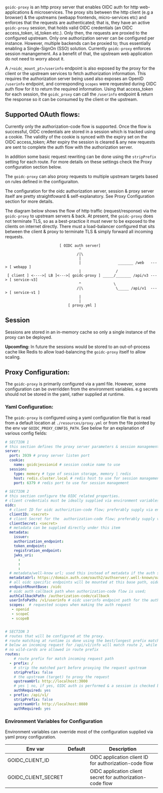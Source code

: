 

`goidc-proxy` is an http proxy server that enables OIDC auth for http web-applications & microservices. The proxy sits between the http client (e.g a browser) & the upstreams (webapp frontends, micro-services etc) and enforces that the requests are authenticated; that is, they have an active `goidc-proxy` session, that holds valid OIDC credentials (an OIDC access_token, id_token etc.). Only then, the requests are proxied to the configured upstream. Only one authorization server can be configured per instance. However, multiple backends can be proxied to; thus essentially enabling a Single-SignOn (SSO) solution. Currently `goidc-proxy` enforces session manangement. As a benefit of that, the upstream web application do not need to worry about it. 

A `/<oidc_mount_pt>/userinfo` endpoint is also exposed by the proxy for the client or the upstream services to fetch authorization information. This requires the authorization server being used also exposes an OpenID `/userinfo` endpoint, and corresponding `scopes` were requested during OIDC auth flow for it to return the required information. Using that access_token for each session, the `goidc_proxy` can call the `/userinfo` endpoint & return the response so it can be consumed by the client or the upstream.

## Supported OAuth flows:
Currently only the authorization-code flow is supported. Once the flow is successful, OIDC credentials are stored in a session which is tracked using a cookie. The validity of the cookie is synced with the expiry set on the OIDC access_token; After expiry the session is cleared & any new requests are sent to complete the auth flow with the authorization server.

In addition some basic request rewriting can be done using the `stripPrefix` setting for each route.  For more details on these settings check the Proxy configuration section below.

The `goidc-proxy` can also proxy requests to multiple upstream targets based on rules defined in the configuraiton. 

The configuration for the oidc authorization server, session & proxy server itself are pretty straightfoward & self-explanatory. See Proxy Configuration section for more details.


The diagram below shows the flow of http traffic (request/response) via the `goidc-proxy` to upstream servers & back. At present, the `goidc-proxy` does not terminate TLS, so as a best-practice it must never to be exposed to the clients on internet directly. There must a load-balancer configured that sits between the client & proxy to terminate TLS & simply forward all incoming requests.


```
                         [ OIDC auth server]
                                  ^
                                 /|\
                                  |
                                  |                 _______ /web   ---> [ webapp ]
                                  |                / 
 [ client ] <---->[ LB ]<--->[ goidc-proxy ] _____/_______ /api/v3 ---> [ service-v3]
                                  ^               \
                                 /|\               \_____ /api/v1  ---> [ service-v1 ]
                                  |                
                                  |
                             [ proxy.yml ]

```

## Session

Sessions are stored in an in-memory cache so only a single instance of the proxy can be deployed. 

**Upcomfing:** In future the sessions would be stored to an out-of-process cache like Redis to allow load-balancing the `goidc-proxy` itself to allow scaling.


## Proxy Configuration:

The `goidc-proxy` is primarily configured via a yaml file. However, some configuration can be overridden from the environment variables. e.g secrets should not be stored in the yaml, rather supplied at runtime.

### Yaml Configuration:

The `goidc-proxy` is configured using a yaml configuration file that is read from a default location at `./resources/proxy.yml` or from the file pointed by the env var `GOIDC_PROXY_CONFIG_PATH`. See below for an explanation of various config fields:

```yaml
# SECTION 1
# this section defines the proxy server parameters & session management configuration like cookie & session storage
server: 
  port: 3939 # proxy server listen port
  cookie:
    name: goidcjessionid # session cookie name to use
  session:
    type: memory # type of session storage, memory | redis
    host: redis.cluster.local # redis host to use for session management
    port: 6379 # redis port to use for session management

# SECTION 2
# this section configure the OIDC related properties. 
# client credentials must be ideally supplied via environment variables
oidc: 
  # client ID for oidc authoriztion-code flow; preferably supply via env. GOIDC_OIDC_CLIENT_ID
  clientID: <secret>     
  # client Secret for the  authorization-code flow; preferably supply via env. GOIDC_OIDC_CLIENT_SECRET
  clientSecret: <secret> 
  # metadata can be supplied directly under this item
  metadata: 
    issuer: 
    authorization_endpoint: 
    token_endpoint: 
    registration_endpoint: 
    jwks_uri: 
      :
      :
      :
  # metadata/well-know url; used this instead of metadata if the auth server has a metadata endpoint
  metadataUrl: https://domain.auth.com/oauth2/authserver/.well-known/oauth-authorization-server 
  # all oidc specific endpoints will be mounted at this base path, oidc/info, oidc/userinfo etc.
  endpointMountBase: /oidc 
  # oidc auth callback path when authorization-code flow is used; 
  authCallbackPath: /authorization-code/callback
  userInfoPath: /v1/userinfo # oidc userinfo endpoint path for the auth server;
  scopes:  # requested scopes when making the auth request
   - openid
   - scopeC
   - scopeB


# SECTION 3
# routes that will be configured at the proxy. 
# route matching at runtime is done using the best/longest prefix match only; e.g. for configuration
# below an incoming request for /api/v1/info will match route 2, while /api/v2 will match route 1
# no wild-cards are allowed in route prefix
routes: 
    # route prefix for match incoming request path
  - prefix: /                           
    # strip the matched part before proxying the request upstream 
    stripPrefix: false                   
    # the upstream (target) to proxy the request
    upstreamUrl: http://localhost:3000
    # yes | no, if yes, OIDC auth is performed & a session is checked before each proxy; if no, requests are proxied as-is
    authRequired: yes
  - prefix: /api/v1/ 
    stripPrefix: false 
    upstreamUrl: http://localhost:8080
    authRequired: yes

```

### Environment Variables for Configuration

Environment variables can override most of the configuration supplied via yaml proxy configuration.

| Env var | Default | Description |
|---|---|---|
|GOIDC_CLIENT_ID|  | OIDC application client ID for authorization-code flow |
|GOIDC_CLIENT_SECRET|  | OIDC application client secret for authorization-code flow |

